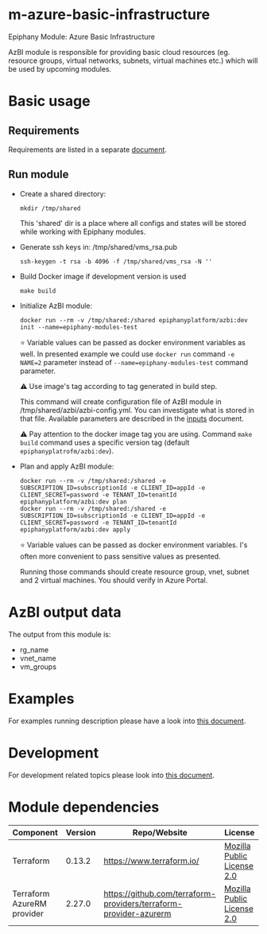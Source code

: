 # m-azure-basic-infrastructure

Epiphany Module: Azure Basic Infrastructure

AzBI module is responsible for providing basic cloud resources (eg. resource groups, virtual networks, subnets, virtual
machines etc.) which will be used by upcoming modules.

# Basic usage

## Requirements

Requirements are listed in a separate [document](docs/REQUIREMENTS.md).

## Run module

* Create a shared directory:

  ```shell
  mkdir /tmp/shared
  ```

  This 'shared' dir is a place where all configs and states will be stored while working with Epiphany modules.

* Generate ssh keys in: /tmp/shared/vms_rsa.pub

  ```shell
  ssh-keygen -t rsa -b 4096 -f /tmp/shared/vms_rsa -N ''
  ```

* Build Docker image if development version is used

  ```shell
  make build
  ```

* Initialize AzBI module:

  ```shell
  docker run --rm -v /tmp/shared:/shared epiphanyplatform/azbi:dev init --name=epiphany-modules-test
  ```

  :star: Variable values can be passed as docker environment variables as well. In presented example we could
  use `docker run` command `-e NAME=2` parameter instead of `--name=epiphany-modules-test` command parameter.

  :warning: Use image's tag according to tag generated in build step.

  This command will create configuration file of AzBI module in /tmp/shared/azbi/azbi-config.yml. You can investigate
  what is stored in that file. Available parameters are described in the [inputs](docs/INPUTS.adoc) document.

  :warning: Pay attention to the docker image tag you are using. Command `make build` command uses a specific version
  tag (default `epiphanyplatrofm/azbi:dev`).

* Plan and apply AzBI module:

  ```shell
  docker run --rm -v /tmp/shared:/shared -e SUBSCRIPTION_ID=subscriptionId -e CLIENT_ID=appId -e CLIENT_SECRET=password -e TENANT_ID=tenantId epiphanyplatform/azbi:dev plan
  docker run --rm -v /tmp/shared:/shared -e SUBSCRIPTION_ID=subscriptionId -e CLIENT_ID=appId -e CLIENT_SECRET=password -e TENANT_ID=tenantId epiphanyplatform/azbi:dev apply
  ```
  :star: Variable values can be passed as docker environment variables. I's often more convenient to pass sensitive
  values as presented.

  Running those commands should create resource group, vnet, subnet and 2 virtual machines. You should verify in Azure
  Portal.

# AzBI output data

The output from this module is:

* rg_name
* vnet_name
* vm_groups

# Examples

For examples running description please have a look into [this document](docs/EXAMPLES.md).

# Development

For development related topics please look into [this document](docs/DEVELOPMENT.md).

# Module dependencies

| Component                 | Version | Repo/Website                                          | License                                                           |
| ------------------------- | ------- | ----------------------------------------------------- | ----------------------------------------------------------------- |
| Terraform                 | 0.13.2  | https://www.terraform.io/                             | [Mozilla Public License 2.0](https://github.com/hashicorp/terraform/blob/master/LICENSE) |
| Terraform AzureRM provider | 2.27.0 | https://github.com/terraform-providers/terraform-provider-azurerm | [Mozilla Public License 2.0](https://github.com/terraform-providers/terraform-provider-azurerm/blob/master/LICENSE) |

